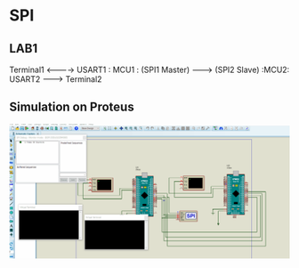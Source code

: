 # SPI

## LAB1
Terminal1 <----> USART1 : MCU1 : (SPI1 Master) ---> (SPI2 Slave) :MCU2: USART2 ---> Terminal2


## Simulation on Proteus
![gitHub](https://github.com/MostafaEdrees11/Mastering_Embedded_System_Online_Diploma/blob/master/Unit8_MCU_Interfacing/Lesson5_SPI_Driver/SPI_Driver_STM32F103C6/LAB2/Lab2_Proteus.gif)